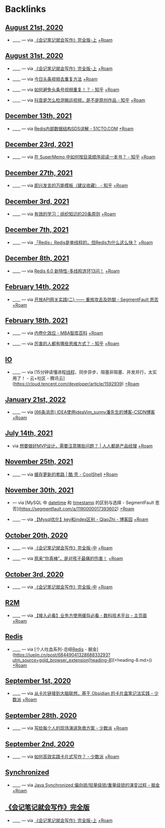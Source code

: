 
# Backlinks
## [August 21st, 2020](<August 21st, 2020.md>)
- ____ — via [《会记笔记就会写作》完全版-上](https://mp.weixin.qq.com/s?__biz=MzI1NTA4Nzk5Mw==&mid=2247483737&idx=1&sn=39b37468fd4bdb3f20589489ecf63118&chksm=ea3a054fdd4d8c59e0625583d5b5b21e1b0f5beed9aece9424d80b4de86e79a2d1a1e31c8b8f&scene=158[rd](<rd.md>)) [+Roam](<+Roam.md>)

## [August 31st, 2020](<August 31st, 2020.md>)
- ____ — via [《会记笔记就会写作》完全版-上](https://mp.weixin.qq.com/s?__biz=MzI1NTA4Nzk5Mw==&mid=2247483737&idx=1&sn=39b37468fd4bdb3f20589489ecf63118&chksm=ea3a054fdd4d8c59e0625583d5b5b21e1b0f5beed9aece9424d80b4de86e79a2d1a1e31c8b8f&scene=158[rd](<rd.md>)) [+Roam](<+Roam.md>)

- ____ — via [今日头条视频去重复方法](https://mp.weixin.qq.com/s/a0SckvCaRtw7XMCdZTaHoQ) [+Roam](<+Roam.md>)

- ____ — via [如何避免头条号视频重复！？ - 知乎](https://www.zhihu.com/question/56721461/answer/431772586) [+Roam](<+Roam.md>)

- ____ — via [抖音是怎么检测搬运视频，是不是原创作品 - 知乎](https://zhuanlan.zhihu.com/p/134132388) [+Roam](<+Roam.md>)

## [December 13th, 2021](<December 13th, 2021.md>)
- ____ — via [Redis内部数据结构SDS详解 - 51CTO.COM](https://stor.51cto.com/art/202006/619769.htm) [+Roam](<+Roam.md>)

## [December 23rd, 2021](<December 23rd, 2021.md>)
- ____ — via [在 SuperMemo 中如何按目录顺序阅读一本书？ - 知乎](https://www.zhihu.com/question/487800944) [+Roam](<+Roam.md>)

## [December 27th, 2021](<December 27th, 2021.md>)
- ____ — via [即兴发言的万能模板（建议收藏） - 知乎](https://zhuanlan.zhihu.com/p/361249123) [+Roam](<+Roam.md>)

## [December 3rd, 2021](<December 3rd, 2021.md>)
-  ____ — via [有效的学习：组织知识的20条原则](https://github.com/Quorafind/SMDoc-CN/blob/master/%E6%A6%82%E8%BF%B0/20rules.md) [+Roam](<+Roam.md>)

## [December 7th, 2021](<December 7th, 2021.md>)
- ____ — via [「Redis」Redis是单线程的，但Redis为什么这么快？](https://www.toutiao.com/a6635954715186184717) [+Roam](<+Roam.md>)

## [December 8th, 2021](<December 8th, 2021.md>)
- ____ — via [Redis 6.0 新特性-多线程连环13问！](https://getpocket.com/read/3498674643) [+Roam](<+Roam.md>)

## [February 14th, 2022](<February 14th, 2022.md>)
- ____ — via [开放API网关实践(二) —— 重放攻击及防御 - SegmentFault 思否](https://segmentfault.com/a/1190000020036097) [+Roam](<+Roam.md>)

## [February 18th, 2021](<February 18th, 2021.md>)
- ____ — via [内卷化效应 - MBA智库百科](https://wiki.mbalib.com/wiki/%E5%86%85%E5%8D%B7%E5%8C%96%E6%95%88%E5%BA%94) [+Roam](<+Roam.md>)

- ____ — via [厉害的人都有哪些思维方式？ - 知乎](https://www.zhihu.com/question/314711679/answer/1556675510) [+Roam](<+Roam.md>)

## [IO](<IO.md>)
- ____ — via [15分钟读懂进程[线程](<线程.md>)、同步异步、阻塞非阻塞、并发并行，太实用了！ - 云+社区 - 腾讯云](https://cloud.tencent.com/developer/article/1592939) [+Roam](<+Roam.md>)

## [January 21st, 2022](<January 21st, 2022.md>)
- ____ — via [(66条消息) IDEA使用ideaVim_sunny潘先生的博客-CSDN博客](https://blog.csdn.net/qq_42239765/article/details/103874859) [+Roam](<+Roam.md>)

## [July 14th, 2021](<July 14th, 2021.md>)
- via [想要做好MVP设计，需要注意哪些问题？ | 人人都是产品经理](http://www.woshipm.com/pmd/3994223.html) [+Roam](<+Roam.md>)

## [November 25th, 2021](<November 25th, 2021.md>)
- ____ — via [缓存更新的套路 | 酷 壳 - CoolShell](https://coolshell.cn/articles/17416.html) [+Roam](<+Roam.md>)

## [November 30th, 2021](<November 30th, 2021.md>)
- — via [MySQL 中 [datetime](<datetime.md>) 和 [timestamp](<timestamp.md>) 的区别与选择 - SegmentFault 思否](https://segmentfault.com/a/1190000017393602) [+Roam](<+Roam.md>)

- ____ — via [【Mysql优化】key和index区别 - QiaoZhi - 博客园](https://www.cnblogs.com/qlqwjy/p/8594798.html) [+Roam](<+Roam.md>)

## [October 20th, 2020](<October 20th, 2020.md>)
- ____ — via [《会记笔记就会写作》完全版-中](https://mp.weixin.qq.com/s?__biz=MzI1NTA4Nzk5Mw==&mid=2247483814&idx=1&sn=d2371a3016337a6bd66cef2cd80653e9&chksm=ea3a05b0dd4d8ca62a7948c4da3e821c95e3a28a7f8479e42944967ba071ff3a79ee25b75e8e&scene=158[rd](<rd.md>)) [+Roam](<+Roam.md>)

- ____ — via [原来“你真棒”，是对孩子最痛的伤害！](https://mp.weixin.qq.com/s/1vmTn41qu-PoCBoxaKcEjA) [+Roam](<+Roam.md>)

## [October 3rd, 2020](<October 3rd, 2020.md>)
- ____ — via [《会记笔记就会写作》完全版-中](https://mp.weixin.qq.com/s?__biz=MzI1NTA4Nzk5Mw==&mid=2247483814&idx=1&sn=d2371a3016337a6bd66cef2cd80653e9&chksm=ea3a05b0dd4d8ca62a7948c4da3e821c95e3a28a7f8479e42944967ba071ff3a79ee25b75e8e&scene=158[rd](<rd.md>)) [+Roam](<+Roam.md>)

## [R2M](<R2M.md>)
- ____ — via [【接入必看】业务方使用缓存必看 - 数科技术平台 - 主页面](https://cf.jd.com/pages/viewpage.action?pageId=350685726) [+Roam](<+Roam.md>)

## [Redis](<Redis.md>)
- ____ — via [个人吐血系列-总结[Redis](<Redis.md>) - 掘金](https://juejin.cn/post/6844904132868833293?utm_source=gold_browser_extension[heading-8](<heading-8.md>)) [+Roam](<+Roam.md>)

## [September 1st, 2020](<September 1st, 2020.md>)
- ____ — via [从卡片链接到大脑联想，基于 Obsidian 的卡片盒笔记法实践 - 少数派](https://sspai.com/post/60802) [+Roam](<+Roam.md>)

## [September 28th, 2020](<September 28th, 2020.md>)
- ____ — via [写给每个人的现场演讲急救方案 - 少数派](https://sspai.com/post/62835) [+Roam](<+Roam.md>)

## [September 2nd, 2020](<September 2nd, 2020.md>)
- ____ — via [如何高效实践卡片式写作？ - 少数派](https://sspai.com/post/59109) [+Roam](<+Roam.md>)

## [Synchronized](<Synchronized.md>)
- ____ — via [Java Synchronized 偏向锁/轻量级锁/重量级锁的演变过程 - 掘金](https://juejin.cn/post/7007656138518822925) [+Roam](<+Roam.md>)

## [《会记笔记就会写作》完全版](<《会记笔记就会写作》完全版.md>)
- ____ — via [《会记笔记就会写作》完全版-上](https://mp.weixin.qq.com/s?__biz=MzI1NTA4Nzk5Mw==&mid=2247483737&idx=1&sn=39b37468fd4bdb3f20589489ecf63118&chksm=ea3a054fdd4d8c59e0625583d5b5b21e1b0f5beed9aece9424d80b4de86e79a2d1a1e31c8b8f&scene=158[rd](<rd.md>)) [+Roam](<+Roam.md>)

